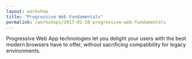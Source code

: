 ```yaml
---
layout: workshop
title: "Progressive Web Fundamentals"
permalink: /workshops/2017-01-20-progressive-web-fundamentals
---
```

Progressive Web App technologies let you delight your users with the best modern browsers have to offer, without sacrificing compatibility for legacy environments.
